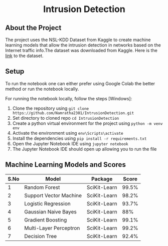 <h1 align="center" >Intrusion Detection</h1>

<h2 align="" >About the Project</h2>
The project uses the NSL-KDD Dataset from Kaggle to create 
machine learning models that allow the intrusion detection in networks based on the Internet traffic info.The dataset was downloaded from Kaggle. 
Here is the  <a href="https://www.kaggle.com/datasets/hassan06/nslkdd" >link</a> to the dataset.

<h2 align="" >Setup</h2>

To run the notebook one can either prefer using Google Colab the better method or run the notebook locally.

For running the notebook locally, follow the steps [Windows]:

1. Clone the repository using `git clone https://github.com/Namratha2301/IntrusionDetection.git`
2. Set directory to cloned repo `cd IntrusionDetection`
3. Create a python virtual environment for the project using `python -m venv env`
4. Activate the environment using `env\Scripts\activate`
5. Install the dependencies using `pip install -r requirements.txt`
6. Open the Jupyter Notebook IDE using `jupyter notebook`
7. The Jupyter Notebook IDE should open up allowing you to run the file

<h2 align="" >Machine Learning Models and Scores</h2>
<table align="center" >
<thead>
<th>S.No</th>
<th>Model</th>
<th>Package</th>
<th>Score</th>
</thead>

<tr>
<td>
1
</td>
<td>
Random Forest 
</td>
<td>
SciKit-Learn
</td>
<td>
99.5%
</td>
</tr>

<tr>
<td>
2
</td>
<td>
Support Vector Machine
</td>
<td>
SciKit-Learn
</td>
<td>
98.2%
</td>
</tr>

<tr>
<td>
3
</td>
<td>
Logistic Regression 
</td>
<td>
SciKit-Learn
</td>
<td>
93.7%
</td>
</tr>

<tr>
<td>
4
</td>
<td>
Gaussian Naive Bayes
</td>
<td>
SciKit-Learn
</td>
<td>
88%
</td>
</tr>

<tr>
<td>
5
</td>
<td>
Gradient Boosting
</td>
<td>
SciKit-Learn
</td>
<td>
99.1%
</td>
</tr>

<tr>
<td>
6
</td>
<td>
Multi-Layer Perceptron
</td>
<td>
SciKit-Learn
</td>
<td>
99.2%
</td>
</tr>

<tr>
<td>
7
</td>
<td>
Decision Tree
</td>
<td>
SciKit-Learn
</td>
<td>
92.4%
</td>
</tr>
</table>



